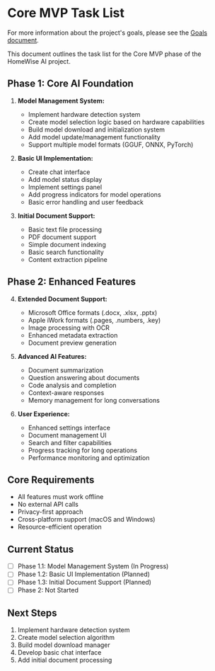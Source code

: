 # Core MVP Task List

For more information about the project's goals, please see the [Goals document](Goals.md).

This document outlines the task list for the Core MVP phase of the HomeWise AI project.

## Phase 1: Core AI Foundation

1. **Model Management System:**

   - Implement hardware detection system
   - Create model selection logic based on hardware capabilities
   - Build model download and initialization system
   - Add model update/management functionality
   - Support multiple model formats (GGUF, ONNX, PyTorch)

2. **Basic UI Implementation:**

   - Create chat interface
   - Add model status display
   - Implement settings panel
   - Add progress indicators for model operations
   - Basic error handling and user feedback

3. **Initial Document Support:**
   - Basic text file processing
   - PDF document support
   - Simple document indexing
   - Basic search functionality
   - Content extraction pipeline

## Phase 2: Enhanced Features

4. **Extended Document Support:**

   - Microsoft Office formats (.docx, .xlsx, .pptx)
   - Apple iWork formats (.pages, .numbers, .key)
   - Image processing with OCR
   - Enhanced metadata extraction
   - Document preview generation

5. **Advanced AI Features:**

   - Document summarization
   - Question answering about documents
   - Code analysis and completion
   - Context-aware responses
   - Memory management for long conversations

6. **User Experience:**
   - Enhanced settings interface
   - Document management UI
   - Search and filter capabilities
   - Progress tracking for long operations
   - Performance monitoring and optimization

## Core Requirements

- All features must work offline
- No external API calls
- Privacy-first approach
- Cross-platform support (macOS and Windows)
- Resource-efficient operation

## Current Status

- [ ] Phase 1.1: Model Management System (In Progress)
- [ ] Phase 1.2: Basic UI Implementation (Planned)
- [ ] Phase 1.3: Initial Document Support (Planned)
- [ ] Phase 2: Not Started

## Next Steps

1. Implement hardware detection system
2. Create model selection algorithm
3. Build model download manager
4. Develop basic chat interface
5. Add initial document processing
